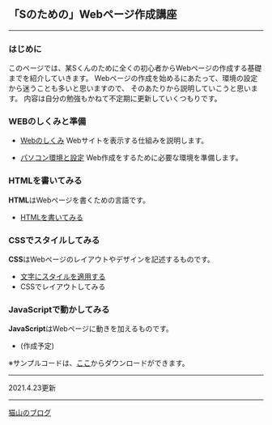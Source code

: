 ## 「Sのための」Webページ作成講座

---

### はじめに

このページでは、某Sくんのために全くの初心者からWebページの作成する基礎までを紹介していきます。
Webページの作成を始めるにあたって、環境の設定から迷うことも多いと思いますので、
そのあたりから説明していこうと思います。
内容は自分の勉強もかねて不定期に更新していくつもりです。

### WEBのしくみと準備

- [Webのしくみ](shikumi.html) Webサイトを表示する仕組みを説明します。

- [パソコン環境と設定](setting.html) Web作成をするために必要な環境を準備します。

### HTMLを書いてみる
**HTML**はWebページを書くための言語です。
- [HTMLを書いてみる](html_is.md)  

### CSSでスタイルしてみる
**CSS**はWebページのレイアウトやデザインを記述するものです。
- [文字にスタイルを適用する](css_text.md)
- CSSでレイアウトしてみる  

### JavaScriptで動かしてみる
**JavaScript**はWebページに動きを加えるものです。
- (作成予定)

※サンプルコードは、[ここ](https://github.com/TTS2141/imository)からダウンロードができます。

---

2021.4.23更新

---

[猫山のブログ](https://tts2141.github.io/blog/)
